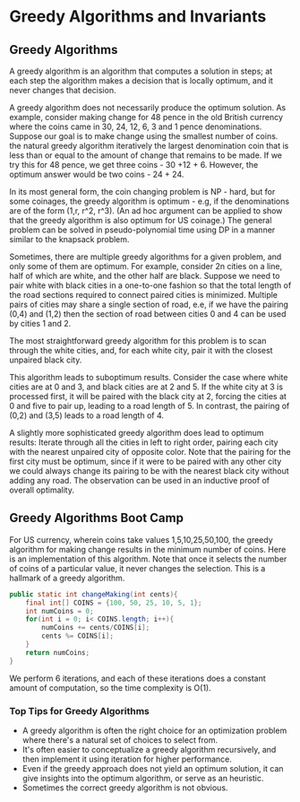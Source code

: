 # Greedy Algorithms and Invariants

## Greedy Algorithms

A greedy algorithm is an algorithm that computes a solution in steps; at each step the algorithm makes a decision that is locally optimum, and it never changes that decision.

A greedy algorithm does not necessarily produce the optimum solution. As example, consider making change for 48 pence in the old British currency where the coins came in 30, 24, 12, 6, 3 and 1 pence denominations. Suppose our goal is to make change using the smallest number of coins. the natural greedy algorithm iteratively the largest denomination coin that is less than or equal to the amount of change that remains to be made. If we try this for 48 pence, we get three coins - 30 +12 + 6. However, the optimum answer would be two coins - 24 + 24.

In its most general form, the coin changing problem is NP - hard, but for some coinages, the greedy algorithm is optimum - e.g, if the denominations are of the form (1,r, r^2, r^3). (An ad hoc argument can be applied to show that the greedy algorithm is also optimum for US coinage.) The general problem can be solved in pseudo-polynomial time using DP in a manner similar to the knapsack problem.

Sometimes, there are multiple greedy algorithms for a given problem, and only some of them are optimum. For example, consider 2n cities on a line, half of which are white, and the other half are black. Suppose we need to pair white with black cities in a one-to-one fashion so that the total length of the road sections required to connect paired cities is minimized. Multiple pairs of cities may share a single section of road, e.e, if we have the pairing (0,4) and (1,2) then the section of road between cities 0 and 4 can be used by cities 1 and 2.

The most straightforward greedy algorithm for this problem is to scan through the white cities, and, for each white city, pair it with the closest unpaired black city.

This algorithm leads to suboptimum results. Consider the case where white cities are at 0 and 3, and black cities are at 2 and 5. If the white city at 3 is processed first, it will be paired with the black city at 2, forcing the cities at 0 and five to pair up, leading to a road length of 5. In contrast, the pairing of (0,2) and (3,5) leads to a road length of 4.

A slightly more sophisticated greedy algorithm does lead to optimum results: Iterate through all the cities in left to right order, pairing each city with the nearest unpaired city of opposite color. Note that the pairing for the first city must be optimum, since if it were to be paired with any other city we could always change its pairing to be with the nearest black city without adding any road. The observation can be used in an inductive proof of overall optimality.

## Greedy Algorithms Boot Camp

For US currency, wherein coins take values 1,5,10,25,50,100, the greedy algorithm for making change results in the minimum number of coins. Here is an implementation of this algorithm. Note that once it selects the number of coins of a particular value, it never changes the selection. This is a hallmark of a greedy algorithm.

```java
public static int changeMaking(int cents){
	final int[] COINS = {100, 50, 25, 10, 5, 1};
	int numCoins = 0;
	for(int i = 0; i< COINS.length; i++){
		numCoins += cents/COINS[i];
		cents %= COINS[i];
	}
	return numCoins;
}
```

We perform 6 iterations, and each of these iterations does a constant amount of computation, so the time complexity is O(1).

### Top Tips for Greedy Algorithms

- A greedy algorithm is often the right choice for an optimization problem where there's a natural set of choices to select from.
- It's often easier  to conceptualize a greedy algorithm recursively, and then implement it using iteration for higher performance.
- Even if the greedy approach does not yield an optimum solution, it can give insights into the optimum algorithm, or serve as an heuristic.
- Sometimes the correct greedy algorithm is not obvious.